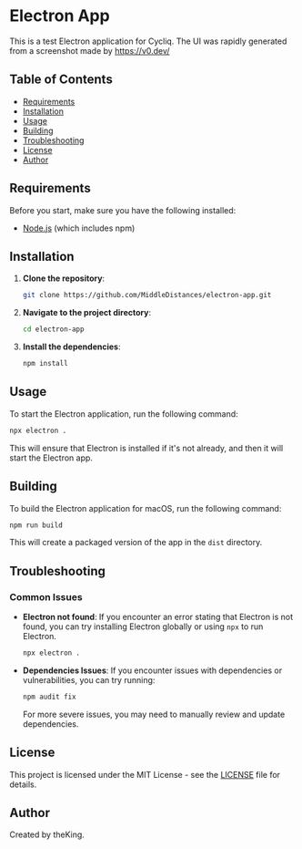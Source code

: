 
# Electron App

This is a test Electron application for Cycliq. The UI was rapidly generated from a screenshot made by https://v0.dev/

## Table of Contents

- [Requirements](#requirements)
- [Installation](#installation)
- [Usage](#usage)
- [Building](#building)
- [Troubleshooting](#troubleshooting)
- [License](#license)
- [Author](#author)

## Requirements

Before you start, make sure you have the following installed:

- [Node.js](https://nodejs.org/) (which includes npm)

## Installation

1. **Clone the repository**:

   ```sh
   git clone https://github.com/MiddleDistances/electron-app.git 
   ```

2. **Navigate to the project directory**:

   ```sh
   cd electron-app
   ```

3. **Install the dependencies**:

   ```sh
   npm install
   ```

## Usage

To start the Electron application, run the following command:

```sh
npx electron .
```

This will ensure that Electron is installed if it's not already, and then it will start the Electron app.

## Building

To build the Electron application for macOS, run the following command:

```sh
npm run build
```

This will create a packaged version of the app in the `dist` directory.

## Troubleshooting

### Common Issues

- **Electron not found**: If you encounter an error stating that Electron is not found, you can try installing Electron globally or using `npx` to run Electron.

  ```sh
  npx electron .
  ```

- **Dependencies Issues**: If you encounter issues with dependencies or vulnerabilities, you can try running:

  ```sh
  npm audit fix
  ```

  For more severe issues, you may need to manually review and update dependencies.

## License

This project is licensed under the MIT License - see the [LICENSE](LICENSE) file for details.

## Author

Created by theKing.

